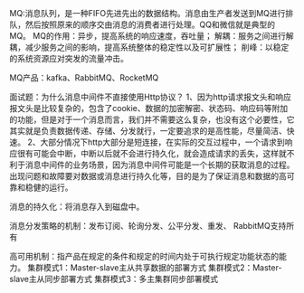 MQ:消息队列，是一种FIFO先进先出的数据结构。消息由生产者发送到MQ进行排队，然后按照原来的顺序交由消息的消费者进行处理。QQ和微信就是典型的MQ。
MQ的作用：异步，提高系统的响应速度，吞吐量；
解耦：服务之间进行解耦，减少服务之间的影响，提高系统整体的稳定性以及可扩展性；
削峰：以稳定的系统资源应对突发的流量冲击。

MQ产品：kafka、RabbitMQ、RocketMQ

面试题：为什么消息中间件不直接使用Http协议？
1、因为http请求报文头和响应报文头是比较复杂的，包含了cookie、数据的加密解密、状态码、响应码等附加的功能，但是对于一个消息而言，我们并不需要这么复杂，也没有这个必要性，它其实就是负责数据传递、存储、分发就行，一定要追求的是高性能，尽量简洁、快速。
2、大部分情况下http大部分是短连接，在实际的交互过程中，一个请求到响应很有可能会中断，中断以后就不会进行持久化，就会造成请求的丢失，这样就不利于消息中间件的业务场景，因为消息中间件可能是一个长期的获取消息的过程。出现问题和故障要对数据或消息进行持久化等，目的是为了保证消息和数据的高可靠和稳健的运行。

消息的持久化：将消息存入到磁盘中。

消息分发策略的机制：发布订阅、轮询分发、公平分发、重发、
RabbitMQ支持所有

高可用机制：指产品在规定的条件和规定的时间内处于可执行规定功能状态的能力。
集群模式1：Master-slave主从共享数据的部署方式
集群模式2：Master-slave主从同步部署方式
集群模式3：多主集群同步部署模式
